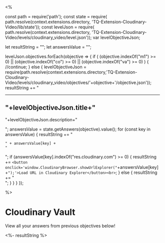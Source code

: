
<%

const path = require('path');
const state = require(
path.resolve(context.extensions.directory,
'TQ-Extension-Cloudinary-Video/lib/state'));
const levelJson = require(
path.resolve(context.extensions.directory,
'TQ-Extension-Cloudinary-Video/levels/cloudinary_video/level.json'));
var levelObjectiveJson;

let resultString = "";
let answersValue = "";

levelJson.objectives.forEach(objective => {
    if (
      (objective.indexOf("m1") >= 0) 
      || (objective.indexOf("co") >= 0)
      || (objective.indexOf("va") >= 0)
    ) {
      //continue;
    } else {
      levelObjectiveJson = require(path.resolve(context.extensions.directory,'TQ-Extension-Cloudinary-Video/levels/cloudinary_video/objectives/'+objective+'/objective.json'));
      resultString += "<hr><h2>"+levelObjectiveJson.title+"</h2><p>"+levelObjectiveJson.description+"</p>";
      answersValue = state.getAnswers(objective).value();
      for (const key in answersValue) {
        resultString += "<pre><code>" + answersValue[key] + "</code></pre>";
        if (answersValue[key].indexOf("res.cloudinary.com") >= 0) {
          resultString += `<button onclick='window.CloudinaryBrowser.showUrlExplorer("`+answersValue[key]+`");'>Load URL in Cloudinary Explorer</button><br>`;
        } else {
          resultString += "<br/>";
        }
      }
    }
});

%>

# Cloudinary Vault

View all your answers from previous objectives below!

<div id="resultString"><%- resultString %></div>


